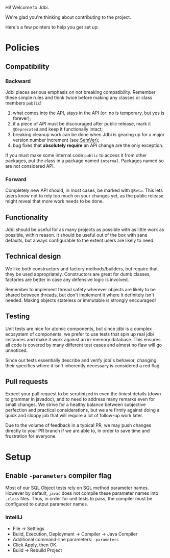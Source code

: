 Hi! Welcome to Jdbi.

We're glad you're thinking about contributing to the project.

Here's a few pointers to help you get set up:

# Policies

## Compatibility

### Backward

Jdbi places serious emphasis on not breaking compatibility. Remember these simple rules and think twice before making any classes or class members `public`!

1) what comes into the API, stays in the API (or: no is temporary, but yes is forever);
2) if a piece of API must be discouraged after public release, mark it `@Deprecated` and keep it functionally intact;
3) breaking cleanup work can be done when Jdbi is gearing up for a major version number increment (see [SemVer](https://semver.org/));
4) bug fixes that **absolutely require** an API change are the only exception.

If you must make some internal code `public` to access it from other packages, put the class in a package named `internal`. Packages named so are not considered API.

### Forward

Completely new API should, in most cases, be marked with `@Beta`. This lets users know not to rely too much on your changes yet, as the public release might reveal that more work needs to be done.

## Functionality

Jdbi should be useful for as many projects as possible with as little work as possible, within reason. It should be useful out of the box with sane defaults, but always configurable to the extent users are likely to need.

## Technical design

We like both constructors and factory methods/builders, but require that they be used appropriately. Constructors are great for dumb classes, factories are better in case any defensive logic is involved.

Remember to implement thread safety wherever objects are likely to be shared between threads, but don't implement it where it definitely isn't needed. Making objects stateless or immutable is strongly encouraged!

## Testing

Unit tests are nice for atomic components, but since jdbi is a complex ecosystem of components, we prefer to use tests that spin up real jdbi instances and make it work against an in-memory database. This ensures all code is covered by many different test cases and almost no flaw will go unnoticed.

Since our tests essentially describe and verify jdbi's behavior, changing their specifics where it isn't inherently necessary is considered a red flag.

## Pull requests

Expect your pull request to be scrutinized in even the tiniest details (down to grammar in javadoc), and to need to address many remarks even for small changes. We strive for a healthy balance between subjective perfection and practical considerations, but we are firmly against doing a quick and sloppy job that will require a lot of follow-up work later.

Due to the volume of feedback in a typical PR, we may push changes directly to your PR branch if we are able to, in order to save time and frustration for everyone.

# Setup

## Enable `-parameters` compiler flag

Most of our SQL Object tests rely on SQL method parameter names. However by default, `javac` does not compile these
parameter names into `.class` files. Thus, in order for unit tests to pass, the compiler must be configured to output
parameter names.

### IntelliJ

* File &rarr; Settings
* Build, Execution, Deployment &rarr; Compiler &rarr; Java Compiler
* Additional command-line parameters: `-parameters`
* Click Apply, then OK.
* Build &rarr; Rebuild Project
